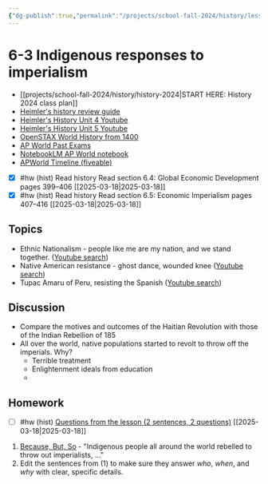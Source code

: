 ```yaml
---
{"dg-publish":true,"permalink":"/projects/school-fall-2024/history/lessons/6-3-indigenous-responses/"}
---
```



#  6-3 Indigenous responses to imperialism

- [[projects/school-fall-2024/history/history-2024\|START HERE: History 2024 class plan]]
- [Heimler's history review guide](https://resources.heimlershistory.com/products/ap-world-heimler-review-guide)
- [Heimler's History Unit 4 Youtube](https://www.youtube.com/playlist?list=PLEHRHjICEfDVG6osVMx-168RjRmHv7eby)
- [Heimler's History Unit 5 Youtube](https://www.youtube.com/playlist?list=PLEHRHjICEfDVqlm9W8s3LiDUJDF_M7eBv)
- [OpenSTAX World History from 1400](https://openstax.org/books/world-history-volume-2/pages/1-introduction)
- [AP World Past Exams](https://apcentral.collegeboard.org/courses/ap-world-history/exam/past-exam-questions)
- [NotebookLM AP World notebook](https://notebooklm.google.com/notebook/94b83796-38ce-42a3-b8c6-61630d55f2a2)
- [APWorld Timeline (fiveable)](https://library.fiveable.me/ap-world/faqs/ultimate-ap-world-timeline/blog/7wbnilPDIokeXB7TZ9e3)




- [x] #hw (hist) Read history  Read section 6.4: Global Economic Development pages 399–406 [[2025-03-18\|2025-03-18]]
- [x] #hw (hist) Read history  Read section 6.5: Economic Imperialism pages 407–416 [[2025-03-18\|2025-03-18]]

## Topics


- Ethnic Nationalism - people like me are my nation, and we stand together. ([Youtube search](https://www.youtube.com/results?search_query=Ethnic%20Nationalism%20-%20people%20like%20me%20are%20my%20nation,%20and%20we%20stand%20together.))
- Native American resistance - ghost dance, wounded knee ([Youtube search](https://www.youtube.com/results?search_query=Native%20American%20resistance%20-%20ghost%20dance,%20wounded%20knee))
- Tupac Amaru of Peru, resisting the Spanish ([Youtube search](https://www.youtube.com/results?search_query=Tupac%20Amaru%20of%20Peru,%20resisting%20the%20Spanish))

## Discussion

- Compare the motives and outcomes of the Haitian Revolution with those of the Indian Rebellion of 185 
- All over the world, native populations started to revolt to throw off the imperials. Why?
    - Terrible treatment
    - Enlightenment ideals from education
    - 
## Homework

- [ ] #hw (hist) [Questions from the lesson (2 sentences, 2 questions)](https://school.ginosterous.com/projects/school-fall-2024/history/lessons/6-3-indigenous-responses) [[2025-03-18\|2025-03-18]]

1. [Because, But, So](https://school.ginosterous.com/projects/school-fall-2024/language/language-review/because-but-so-exercises) - "Indigenous people all around the world rebelled to throw out imperialists, ..."
2. Edit the sentences from (1) to make sure they answer *who*, *when*, and *why* with clear, specific details. 
